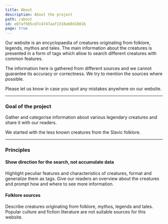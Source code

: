 ```yaml
---
title: About
description: About the project
path: /about
id: e07af505cd7c4747aaf1310a68d1801b
page: true
---
```


Our website is an encyclopaedia of creatures originating from folklore, legends, mythos and tales. The main information about the creatures is presented in a form of tags which allow to search different creatures with common features.

The information here is gathered from different sources and we cannot guarantee its accuracy or correctness. We try to mention the sources where possible.

Please let us know in case you spot any mistakes anywhere on our website.

---

### Goal of the project

Gather and categorise information about various legendary creatures and share it with our readers.

We started with the less known creatures from the Slavic folklore.

---

### Principles

#### Show direction for the search, not accumulate data

Highlight peculiar features and characteristics of creatures, format and generalize them as tags. Give our readers an overview about the creatures and prompt how and where to see more information.

#### Folklore sources

Describe creatures originating from folklore, mythos, legends and tales. Popular culture and fiction literature are not suitable sources for this website.
